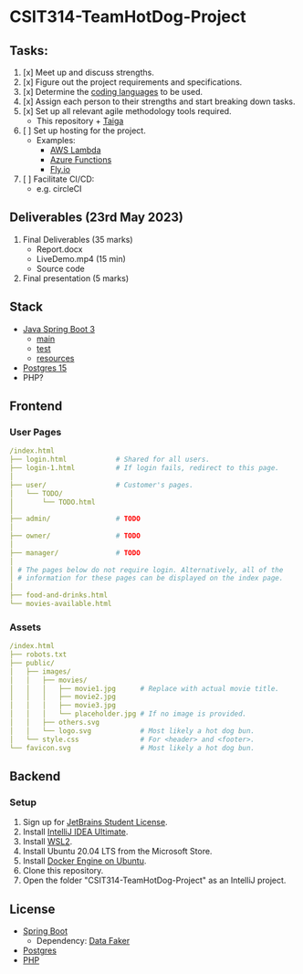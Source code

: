 # CSIT314-TeamHotDog-Project

## Tasks:

1. [x] Meet up and discuss strengths.
2. [x] Figure out the project requirements and specifications.
3. [x] Determine the [coding languages](#Stack) to be used.
4. [x] Assign each person to their strengths and start breaking down tasks.
5. [x] Set up all relevant agile methodology tools required.
    * This repository + [Taiga](https://tree.taiga.io/project/isaacsimstudy-sim2023q2-hotdogbun/timeline)
6. [ ] Set up hosting for the project.
    * Examples:
        * [AWS Lambda](https://aws.amazon.com/lambda/)
        * [Azure Functions](https://azure.microsoft.com/services/functions/)
        * [Fly.io](https://fly.io/docs/languages-and-frameworks/dockerfile/)
7. [ ] Facilitate CI/CD:
    * e.g. circleCI

## Deliverables (23rd May 2023)

1. Final Deliverables (35 marks)
    * Report.docx
    * LiveDemo.mp4 (15 min)
    * Source code
2. Final presentation (5 marks)

## Stack

* [Java Spring Boot 3](./backend/cinema-ticket-booking-system/)
    * [main](./backend/cinema-ticket-booking-system/src/main/java/com/hotdog/ctbs/)
    * [test](./backend/cinema-ticket-booking-system/src/test/java/com/hotdog/ctbs/CinemaTicketBookingSystemApplicationTests.java)
    * [resources](./backend/cinema-ticket-booking-system/src/main/resources/)
* [Postgres 15](./backend/cinema-ticket-booking-system/src/main/resources/db)
* PHP?

## Frontend

### User Pages

```yaml
/index.html
├── login.html            # Shared for all users.
├── login-1.html          # If login fails, redirect to this page.
│
├── user/                 # Customer's pages.
│   └── TODO/
│       └── TODO.html
│
├── admin/                # TODO
│
├── owner/                # TODO
│
├── manager/              # TODO
│
│ # The pages below do not require login. Alternatively, all of the
│ # information for these pages can be displayed on the index page.
│
├── food-and-drinks.html
└── movies-available.html
```

### Assets

```yaml
/index.html
├── robots.txt
├── public/
│   ├── images/
│   │   ├── movies/
│   │   │   ├── movie1.jpg      # Replace with actual movie title.
│   │   │   ├── movie2.jpg
│   │   │   ├── movie3.jpg
│   │   │   └── placeholder.jpg # If no image is provided.
│   │   ├── others.svg
│   │   └── logo.svg            # Most likely a hot dog bun.
│   └── style.css               # For <header> and <footer>.
└── favicon.svg                 # Most likely a hot dog bun.
```

## Backend

### Setup

1. Sign up for [JetBrains Student License](https://www.jetbrains.com/shop/eform/students).
2. Install [IntelliJ IDEA Ultimate](https://www.jetbrains.com/idea/download/#section=windows).
3. Install [WSL2](https://learn.microsoft.com/en-us/windows/wsl/install).
4. Install Ubuntu 20.04 LTS from the Microsoft Store.
5. Install [Docker Engine on Ubuntu](https://docs.docker.com/engine/install/ubuntu/).
6. Clone this repository.
7. Open the folder "CSIT314-TeamHotDog-Project" as an IntelliJ project.

## License

* [Spring Boot](https://github.com/spring-projects/spring-boot/blob/main/LICENSE.txt)
    * Dependency: [Data Faker](https://github.com/datafaker-net/datafaker/blob/main/LICENSE)
* [Postgres](https://www.postgresql.org/about/licence/)
* [PHP](https://www.php.net/license/index.php)
